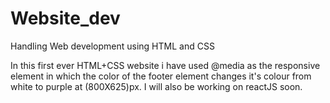 # Website_dev
<p>Handling Web development using HTML and CSS</p>
In this first ever HTML+CSS website i have used @media as the responsive element in which the color of the footer element changes it's colour from white to purple at (800X625)px.
I will also be working on reactJS soon.
